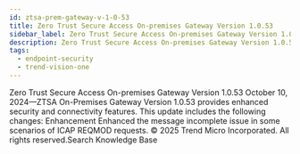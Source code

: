 ```yaml
---
id: ztsa-prem-gateway-v-1-0-53
title: Zero Trust Secure Access On-premises Gateway Version 1.0.53
sidebar_label: Zero Trust Secure Access On-premises Gateway Version 1.0.53
description: Zero Trust Secure Access On-premises Gateway Version 1.0.53
tags:
  - endpoint-security
  - trend-vision-one
---
```


 Zero Trust Secure Access On-premises Gateway Version 1.0.53 October 10, 2024—ZTSA On-Premises Gateway Version 1.0.53 provides enhanced security and connectivity features. This update includes the following changes: Enhancement Enhanced the message incomplete issue in some scenarios of ICAP REQMOD requests. © 2025 Trend Micro Incorporated. All rights reserved.Search Knowledge Base